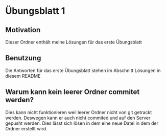 # Übungsblatt 1  

## Motivation
Dieser Ordner enthält meine Lösungen für das erste Übungsblatt

## Benutzung
Die Antworten für das erste Übungsblatt stehen im Abschnitt Lösungen in diesem README  

## Warum kann kein leerer Ordner commitet werden?
Dies kann nicht funktionieren weil leerer Ordner nicht von git getrackt werden. Deswegen kann er auch nicht commited und auf den Server gepusht werden. Dies lässt sich lösen in dem eine neue Datei in dem der Ordner erstellt wird.